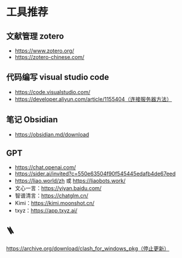 # 工具推荐

## 文献管理 zotero

- https://www.zotero.org/
- https://zotero-chinese.com/

## 代码编写 visual studio code

- https://code.visualstudio.com/
- https://developer.aliyun.com/article/1155404（连接服务器方法）

## 笔记 Obsidian
- https://obsidian.md/download

## GPT
- https://chat.openai.com/
- https://sider.ai/invited?c=550e63504f90f545445edafb4de67eed
- https://liao.world/zh 或 https://liaobots.work/
- 文心一言：https://yiyan.baidu.com/
- 智谱清言：https://chatglm.cn/
- Kimi：https://kimi.moonshot.cn/
- txyz：https://app.txyz.ai/

## 🪜
https://archive.org/download/clash_for_windows_pkg（停止更新）
